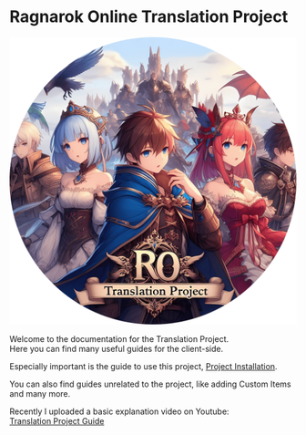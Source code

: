 # Ragnarok Online Translation Project  
![](images/ROTPbySapito_mask.png)
 
Welcome to the documentation for the Translation Project.  
Here you can find many useful guides for the client-side.  

Especially important is the guide to use this project, [Project Installation](./guides/install.md).  

You can also find guides unrelated to the project, like adding Custom Items and many more.  

Recently I uploaded a basic explanation video on Youtube:  
[Translation Project Guide](https://www.youtube.com/watch/zwwkY0AeIhI)